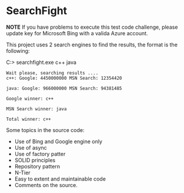 # SearchFight

****NOTE****
If you have problems to execute this test code challenge, please update key for Microsoft Bing with a valida Azure account.


This project uses 2 search engines to find the results, the format is the following:

 C:\> searchfight.exe c++ java

    Wait please, searching results ....
    c++: Google: 4450000000 MSN Search: 12354420

    java: Google: 966000000 MSN Search: 94381485

    Google winner: c++

    MSN Search winner: java

    Total winner: c++
    
    
Some topics in the source code:
* Use of Bing and Google engine only
* Use of async
* Use of factory patter
* SOLID principles
* Repository pattern
* N-Tier
* Easy to extent and maintainable code
* Comments on the source.

